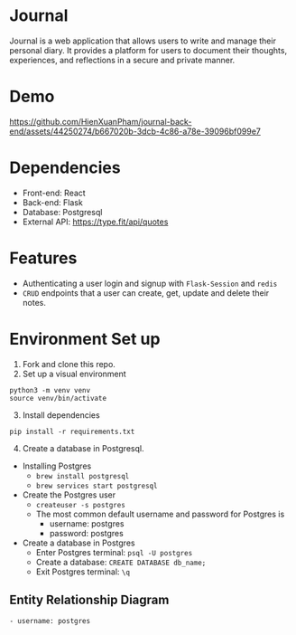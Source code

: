 # Journal

Journal is a web application that allows users to write and manage their personal diary. It provides a platform for users to document their thoughts, experiences, and reflections in a secure and private manner.

# Demo

https://github.com/HienXuanPham/journal-back-end/assets/44250274/b667020b-3dcb-4c86-a78e-39096bf099e7

# Dependencies
- Front-end: React
- Back-end: Flask
- Database: Postgresql
- External API: https://type.fit/api/quotes

# Features
- Authenticating a user login and signup with `Flask-Session` and `redis`
- `CRUD` endpoints that a user can create, get, update and delete their notes.

# Environment Set up
1. Fork and clone this repo.
2. Set up a visual environment
```
python3 -m venv venv
source venv/bin/activate
```
3. Install dependencies
```
pip install -r requirements.txt
```
4. Create a database in Postgresql.
- Installing Postgres
  - `brew install postgresql`
  - `brew services start postgresql`
- Create the Postgres user
  - `createuser -s postgres`
  - The most common default username and password for Postgres is
    - username: postgres
    - password: postgres
- Create a database in Postgres
  - Enter Postgres terminal: `psql -U postgres`
  - Create a database: `CREATE DATABASE db_name;`
  - Exit Postgres terminal: `\q`

## Entity Relationship Diagram


    - username: postgres
